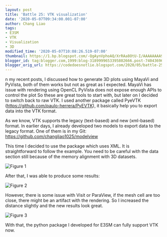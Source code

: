 ```yaml
---
layout: post
title: 'Battle 25: VTK visualization'
date: '2020-05-07T09:34:00.001-07:00'
author: Chang Liao
tags:
- E3SM
- VTK
- Visualization
- 3D
modified_time: '2020-05-07T10:08:26.519-07:00'
thumbnail: https://1.bp.blogspot.com/-QgAynVphoAQ/XrRAa8OtU-I/AAAAAAAA9dc/4PJQeAQNbV8HQjt6IXEidEVYG1nRsAYSwCK4BGAsYHg/s72-c/row-major-3D.png
blogger_id: tag:blogger.com,1999:blog-3189999653395802666.post-7404369665452647672
blogger_orig_url: https://codedoesnotlie.blogspot.com/2020/05/battle-25-vtk-visualization.html
---
```


n my recent posts, I discussed how to generate 3D plots using MayaVi and PyVista, both of them works but not as great as I expected.
MayaVi has issue with rendering using OpenCL
PyVista does not expose enough APIs to control the plot
So these are great tools to start with, but later on I decided to switch back to raw VTK.
I used another package called PyeVTK (https://github.com/paulo-herrera/PyEVTK), it basically help you to export data into the VTK format.

As we know, VTK supports the legacy (text-based) and new (xml-based) format.
In earlier days, I already developed two models to export data to the legacy format. 
One of them is in my Git: https://github.com/changliao1025/modelview

This time I decided to use the package which uses XML.
It is straightforward to follow the example. You need to be careful with the data section still because of the memory alignment with 3D datasets.

![Figure 1](https://github.com/changliao/changliao.github.io/blob/main/_figure/row-major-3D.png?raw=true)

After that, I was able to produce some results:

![Figure 2](https://github.com/changliao/changliao.github.io/blob/main/_figure/artifact.png?raw=true)


However, there is some issue with Visit or ParaView, if the mesh cell are too close, there might be an artifact with the rendering. So I increased the distance slightly and the new results look great.

![Figure 3](https://github.com/changliao/changliao.github.io/blob/main/_figure/wtd_vtk.png?raw=true)


With that, the python package I developed for E3SM can fully support VTK now.